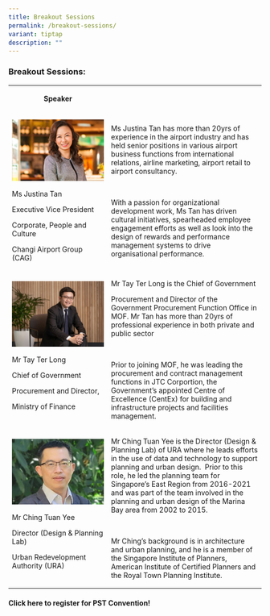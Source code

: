 ```yaml
---
title: Breakout Sessions
permalink: /breakout-sessions/
variant: tiptap
description: ""
---
```

<h3>Breakout Sessions:</h3>
<table>
<tbody>
<tr>
<th rowspan="1" colspan="1">
<p>Speaker</p>
</th>
<th rowspan="1" colspan="1">
<p></p>
</th>
</tr>
<tr>
<td rowspan="1" colspan="1">
<p></p>
<div class="isomer-image-wrapper">
<img style="width: 100%" height="auto" width="100%" alt="" src="/images/Speaker_JustinaTan.jpg">
</div>
<p></p>
<p>Ms Justina Tan</p>
<p>Executive Vice President</p>
<p>Corporate, People and Culture</p>
<p>Changi Airport Group (CAG)</p>
</td>
<td rowspan="1" colspan="1">
<p>Ms Justina Tan has more than 20yrs of experience in the airport industry
and has held senior positions in various airport business functions from
international relations, airline marketing, airport retail to airport consultancy.</p>
<p>&nbsp;</p>
<p>With a passion for organizational development work, Ms Tan has driven
cultural initiatives, spearheaded employee engagement efforts as well as
look into the design of rewards and performance management systems to drive
organisational performance.</p>
</td>
</tr>
<tr>
<td rowspan="1" colspan="1">
<div class="isomer-image-wrapper">
<img style="width: 100%" height="auto" width="100%" alt="" src="/images/Speaker_Tay_Ter_Long.jpg">
</div>
<p>Mr Tay Ter Long</p>
<p>Chief of Government</p>
<p>Procurement and Director,</p>
<p>Ministry of Finance</p>
</td>
<td rowspan="1" colspan="1">
<p>Mr Tay Ter Long is the Chief of Government</p>
<p>Procurement and Director of the Government Procurement Function Office
in MOF. Mr Tan has more than 20yrs of professional experience in both private
and public sector</p>
<p>&nbsp;</p>
<p>Prior to joining MOF, he was leading the procurement and contract management
functions in JTC Corportion, the Government’s appointed Centre of Excellence
(CentEx) for building and infrastructure projects and facilities management.</p>
</td>
</tr>
<tr>
<td rowspan="1" colspan="1">
<div class="isomer-image-wrapper">
<img style="width: 100%" height="auto" width="100%" alt="" src="/images/Speaker_ChingTuanYee.jpg">
</div>
<p>Mr Ching Tuan Yee</p>
<p>Director (Design &amp; Planning Lab)</p>
<p>Urban Redevelopment Authority (URA)</p>
</td>
<td rowspan="1" colspan="1">
<p>Mr Ching Tuan Yee is the Director (Design &amp; Planning Lab) of URA where
he leads efforts in the use of data and technology to support planning
and urban design.&nbsp; Prior to this role, he led the planning team for
Singapore’s East Region from 2016-2021 and was part of the team involved
in the planning and urban design of the Marina Bay area from 2002 to 2015.</p>
<p>&nbsp;</p>
<p>Mr Ching’s background is in architecture and urban planning, and he is
a member of the Singapore Institute of Planners, American Institute of
Certified Planners and the Royal Town Planning Institute.</p>
</td>
</tr>
</tbody>
</table>
<h4>Click here to register for PST Convention!</h4>
<p></p>